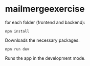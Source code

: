 # mailmergeexercise

for each folder (frontend and backend):

`npm install`

Downloads the necessary packages.<br />

`npm run dev`

Runs the app in the development mode.<br />